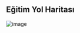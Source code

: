 ## Eğitim Yol Haritası

![image](https://github.com/KardelRuveyda/dotnet-yuzuncuyil-egitim-notlari/assets/33912144/67beb147-8122-4ed8-95f5-5d093f1cc1d2)
